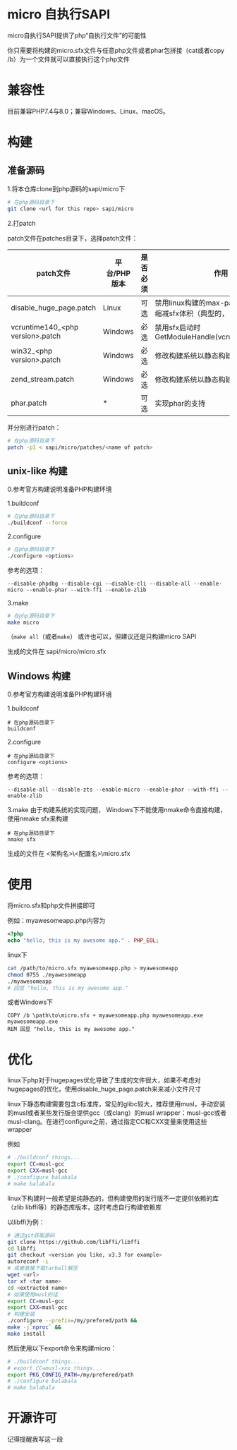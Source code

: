 # micro 自执行SAPI

micro自执行SAPI提供了php“自执行文件”的可能性

你只需要将构建的micro.sfx文件与任意php文件或者phar包拼接（cat或者copy /b）为一个文件就可以直接执行这个php文件

# 兼容性

目前兼容PHP7.4与8.0；兼容Windows、Linux、macOS。

# 构建

## 准备源码

1.将本仓库clone到php源码的sapi/micro下

```bash
# 在php源码目录下
git clone <url for this repo> sapi/micro
```
2.打patch

patch文件在patches目录下，选择patch文件：

patch文件 | 平台/PHP版本 | 是否必须 | 作用
--- | --- | --- | ---
disable_huge_page.patch | Linux | 可选 | 禁用linux构建的max-page-size选项，缩减sfx体积（典型的， 10M+ -> 5M）
vcruntime140_\<php version\>.patch | Windows | 必选 | 禁用sfx启动时GetModuleHandle(vcruntime140(d).dll)
win32_\<php version\>.patch | Windows | 必选 | 修改构建系统以静态构建
zend_stream.patch | Windows | 必选 | 修改构建系统以静态构建
phar.patch | * | 可选 | 实现phar的支持

并分别进行patch：

```bash
# 在php源码目录下
patch -p1 < sapi/micro/patches/<name of patch>
```
## unix-like 构建

0.参考官方构建说明准备PHP构建环境

1.buildconf

```bash
# 在php源码目录下
./buildconf --force
```

2.configure
```bash
# 在php源码目录下
./configure <options>
```
参考的选项：

`--disable-phpdbg --disable-cgi --disable-cli --disable-all --enable-micro --enable-phar --with-ffi --enable-zlib`

3.make
```bash
# 在php源码目录下
make micro
```
（`make all`（或者`make`） 或许也可以，但建议还是只构建micro SAPI

生成的文件在 sapi/micro/micro.sfx

## Windows 构建

0.参考官方构建说明准备PHP构建环境

1.buildconf

```batch
# 在php源码目录下
buildconf
```

2.configure
```batch
# 在php源码目录下
configure <options>
```
参考的选项：

`--disable-all --disable-zts --enable-micro --enable-phar --with-ffi --enable-zlib`

3.make
由于构建系统的实现问题， Windows下不能使用nmake命令直接构建，使用nmake sfx来构建
```batch
# 在php源码目录下
nmake sfx
```
生成的文件在 <架构名>\\<配置名>\\micro.sfx

# 使用

将micro.sfx和php文件拼接即可

例如：myawesomeapp.php内容为
```php
<?php
echo "hello, this is my awesome app." . PHP_EOL;
```
linux下
```bash
cat /path/to/micro.sfx myawesomeapp.php > myawesomeapp
chmod 0755 ./myawesomeapp
./myawesomeapp
# 回显 "hello, this is my awesome app."
```
或者Windows下
```batch
COPY /b \path\to\micro.sfx + myawesomeapp.php myawesomeapp.exe
myawesomeapp.exe
REM 回显 "hello, this is my awesome app."
```
# 优化

linux下php对于hugepages优化导致了生成的文件很大，如果不考虑对hugepages的优化，使用disable_huge_page.patch来来减小文件尺寸

linux下静态构建需要包含c标准库，常见的glibc较大，推荐使用musl，手动安装的musl或者某些发行版会提供gcc（或clang）的musl wrapper：musl-gcc或者musl-clang。在进行configure之前，通过指定CC和CXX变量来使用这些wrapper

例如
```bash
# ./buildconf things...
export CC=musl-gcc
export CXX=musl-gcc
# ./configure balabala
# make balabala
```

linux下构建时一般希望是纯静态的，但构建使用的发行版不一定提供依赖的库（zlib libffi等）的静态库版本，这时考虑自行构建依赖库

以libffi为例：
```bash
# 通过git获取源码
git clone https://github.com/libffi/libffi
cd libffi
git checkout <version you like, v3.3 for example>
autoreconf -i
# 或者直接下载tarball解压
wget <url>
tar xf <tar name>
cd <extracted name>
# 如果使用musl的话
export CC=musl-gcc
export CXX=musl-gcc
# 构建安装
./configure --prefix=/my/prefered/path &&
make -j`nproc` &&
make install
```
然后使用以下export命令来构建micro：

```bash
# ./buildconf things...
# export CC=musl-xxx things...
export PKG_CONFIG_PATH=/my/prefered/path
# ./configure balabala
# make balabala
```
# 开源许可

记得提醒我写这一段

